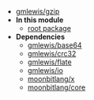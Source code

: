 - [gmlewis/gzip](gmlewis/gzip/)
- **In this module**
  - [root package](gmlewis/gzip/members)
- **Dependencies**
  - [gmlewis/base64](gmlewis/base64/)
  - [gmlewis/crc32](gmlewis/crc32/)
  - [gmlewis/flate](gmlewis/flate/)
  - [gmlewis/io](gmlewis/io/)
  - [moonbitlang/x](moonbitlang/x/)
  - [moonbitlang/core](moonbitlang/core/)